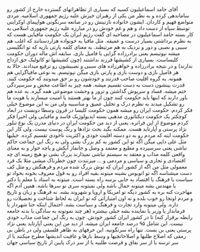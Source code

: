 آقای حامد اسماعیلیون کسیه که بسیاری از تظاهراتهای گسترده خارج از کشور رو ساماندهی کرده و به نظر من یکی از رهبران خیزش علیه رژیم جمهوری اسلامیه. مردی متواضع فهیم و کاردان. ایشون خانواده نازنینش رو در صانعه سرنگونی هواپیمای اوکراینی توسط سپاه از دست داد و هم و غم خودش رو در مبارزه علیه رژیم جمهوری اسلامی به کار بسته
حامد اسماعیلیون در مصاحبه ای گفت رژیم ایران یک حکومت مافیایی هست که به نظرم برداشتی بسیار درست و عمیقه. مثل مافیا یه خونواده هزاردستانند که اغلب هم سببی و نصبی و دور و نزدیک به هم مرتبطند. به معنای کلمه پارتی بازیه که تو انگلیسی میشه نپوتیسم یعنی برادرزاده گرایی یا فامیل بازی. سابقه اش ماله دوران حکومت کلیساست. بسیاری از کشیشها فرزند نداشتند (چون کشیشها تو کاتولیک حق ازداج ندارند) و در نتیجه برادرزاده و خواهرزاده های سببی و نصبیشون رو ترفیع میدادند. حالا به هر فامیل بازی و دوست بازی و پارتی بازی میگن نپوتیسم. به نوعی مافیاگرایی هم همونه. یه گروه اقلیت صاحب قدرتند و خودشون رو بر حق میدونند که حکومت کنند. قدرت بینشون دست به دست تقسیم میشه. همه چیز به اطاعت محض و سرسپردگی ختم میشه. فساد و سرپوش گذاشتن و ترور و وحشت موضوعی همه گیره. یه عده هم باور دارند که اینها باید حکومت کنند چون از ما بهتر هستند یا امنیت میسازند یا هویت ما رو تشکیل میدند
به نظرم درک و تحلیل عمیق و مناسبیه
ولی من به این موضوع خیلی فکر کردم. حکومت ایران رو میشه همون حکومت کلیسا در قرون وسطا دونست در ابعاد کوچکتر یک حکومت دیکتاتوری مذهبی بسته ایدیولوژیک فاسد و مافیایی
ولی اخیرا فکر کردم موضوع از این فراتره. یعنی از دید من حکومت ایران در دنیای مدرن یک نوع تبلور نژاد پرستی و آپارتاید هست. ممکنه بگید بحث نژادها و رنگ پوست نیست. ولی کار این حکومت اینه که مردم رو به دو دسته اقلیت خودی و اکثریت ناخودی تقسیم کرده. خیلیها مثل علی دایی میگن اگه تو این کشور یه کم بزرگ بشی ولی به رنگ این جماعت حاکم نباشی یعنی سرسپرده و مطیع و معتمد و وصل و جانماز آبکش و پاچه خوار و به معنای واقعی کلمه مذاب و معتقد به سیستم نباشی نمیذارند بزرگ بشی تو هیچ زمینه ای چه اقتصادی و تجاری و سیاسی و مردمی و ... میزنندت چون خطرناک میشی
مثلا یک فرد معمولی مثل من اگه از کشور ایران که توش بزرگ شده مردم و فرهنگش رو مثل کف دست میشناسه اگه تو اتوبوس بشینه میتونه بقیه افراد رو به قول معروف بخونه بخواد تو سیاست یا فرهنگ یا اقتصاد به جایی برسه راه بسته است. میتونه یه استاد یا معلم یا دکتر یا مهندس بشه میتونه حمال باشه ولی نمیتونه سری تو سرها باشه. همین آدم اگه مهاجرت کنه بره یه کشور دیگه تو امریکا و اروپا و شهروند بشه. نه فرهنگ و زبان و تاریخ و مردم اونجا رو خوب بلده و نه اون امتیازاتی که تو ایران به لحاظ شناخت و تحصیلات رو داره. ولی میتونه وارد تجارت و فرهنگ و سیاست بشه. احتمال اینکه حتا شهردار یا فرماندار یا وزیر یا نماینده بشه خیلی بیشتره (هر چند نموتونه به سادگی با بدنه جامعه رابطه برقرار کنه) تا در کشور ایران کشور خودش. چون به رنگ این جماعت مذاب خودی نیست. این شامل ۹۵ درصد جامعه ایران میشه. از دید من این یعنی آپارتاید یعنی نژاد پرستی یعنی بن بست. تنها راه سرنگونیه. این حرفهای به ظاهر فلسفی ولی در باطن بی رمقی که اصلاح طلبها و اصلاحاتچیها و وسط بازها و عافیت اندیشها مطرح میکنند یا از سر ترسه یا از سر نفاق و فرصت طلبیه یا از سر درک پایین از تاریخ سیاسی جهان